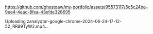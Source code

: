 https://github.com/ghostqaw/my-portfolio/assets/95573117/5c5c24be-9ee4-4eac-8fea-43efde326695



Uploading zanalyqtar-google-chrome-2024-06-24-17-12-52_RR99TyW2.mp4…

